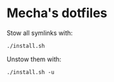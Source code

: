 # Mecha's dotfiles

Stow all symlinks with:

```
./install.sh
```

Unstow them with:

```
./install.sh -u
```
